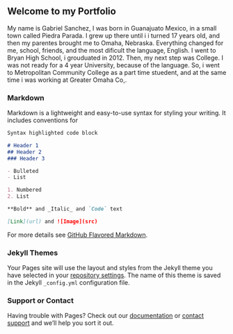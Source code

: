 ## Welcome to my Portfolio

My name is Gabriel Sanchez, I was born in Guanajuato Mexico, in a small town called Piedra Parada. I grew up there until i i turned 17 years old, and then my parentes brought me to Omaha, Nebraska. Everything changed for me, school, friends, and the most dificult the language, English. I went to Bryan High School, i grouduated in 2012. Then, my next step was College. I was not ready for a 4 year University, because of the language. So, i went to Metropolitan Community College as a part time stuedent, and at the same time i was working at Greater Omaha Co,. 


### Markdown

Markdown is a lightweight and easy-to-use syntax for styling your writing. It includes conventions for

```markdown
Syntax highlighted code block

# Header 1
## Header 2
### Header 3

- Bulleted
- List

1. Numbered
2. List

**Bold** and _Italic_ and `Code` text

[Link](url) and ![Image](src)
```

For more details see [GitHub Flavored Markdown](https://guides.github.com/features/mastering-markdown/).

### Jekyll Themes

Your Pages site will use the layout and styles from the Jekyll theme you have selected in your [repository settings](https://github.com/GabrielSanchez2018/portfolio/settings). The name of this theme is saved in the Jekyll `_config.yml` configuration file.

### Support or Contact

Having trouble with Pages? Check out our [documentation](https://help.github.com/categories/github-pages-basics/) or [contact support](https://github.com/contact) and we’ll help you sort it out.

